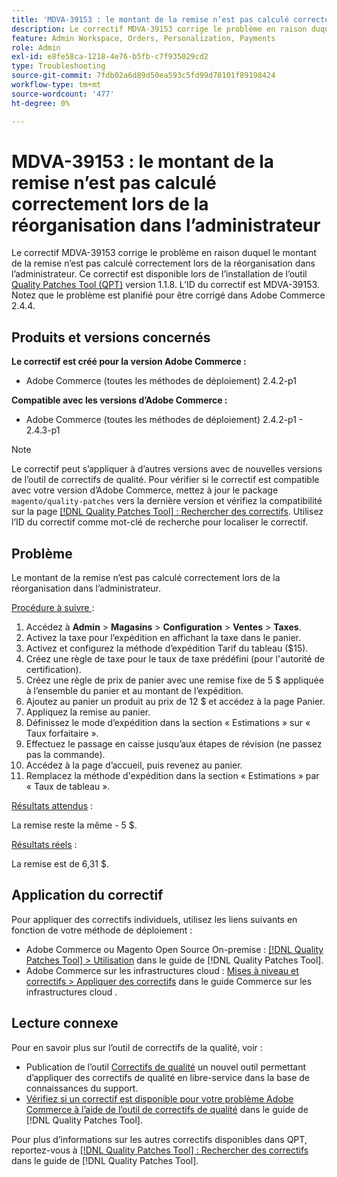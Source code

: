```yaml
---
title: 'MDVA-39153 : le montant de la remise n’est pas calculé correctement lors de la réorganisation dans l’administrateur'
description: Le correctif MDVA-39153 corrige le problème en raison duquel le montant de la remise n’est pas calculé correctement lors de la réorganisation dans l’administrateur. Ce correctif est disponible lorsque l’outil [Outil de correctifs de la qualité (QPT)](https://experienceleague.adobe.com/en/docs/commerce-operations/tools/quality-patches-tool/quality-patches-tool-to-self-serve-quality-patches) 1.1.8 est installé. L’ID du correctif est MDVA-39153. Notez que le problème est planifié pour être corrigé dans Adobe Commerce 2.4.4.
feature: Admin Workspace, Orders, Personalization, Payments
role: Admin
exl-id: e8fe58ca-1218-4e76-b5fb-c7f935029cd2
type: Troubleshooting
source-git-commit: 7fdb02a6d89d50ea593c5fd99d78101f89198424
workflow-type: tm+mt
source-wordcount: '477'
ht-degree: 0%

---
```


# MDVA-39153 : le montant de la remise n’est pas calculé correctement lors de la réorganisation dans l’administrateur

Le correctif MDVA-39153 corrige le problème en raison duquel le montant de la remise n’est pas calculé correctement lors de la réorganisation dans l’administrateur. Ce correctif est disponible lors de l’installation de l’outil [Quality Patches Tool (QPT)](https://experienceleague.adobe.com/en/docs/commerce-operations/tools/quality-patches-tool/quality-patches-tool-to-self-serve-quality-patches) version 1.1.8. L’ID du correctif est MDVA-39153. Notez que le problème est planifié pour être corrigé dans Adobe Commerce 2.4.4.

## Produits et versions concernés

**Le correctif est créé pour la version Adobe Commerce :**

* Adobe Commerce (toutes les méthodes de déploiement) 2.4.2-p1

**Compatible avec les versions d’Adobe Commerce :**

* Adobe Commerce (toutes les méthodes de déploiement) 2.4.2-p1 - 2.4.3-p1

>[!NOTE]
>
>Le correctif peut s’appliquer à d’autres versions avec de nouvelles versions de l’outil de correctifs de qualité. Pour vérifier si le correctif est compatible avec votre version d’Adobe Commerce, mettez à jour le package `magento/quality-patches` vers la dernière version et vérifiez la compatibilité sur la page [[!DNL Quality Patches Tool] : Rechercher des correctifs](https://experienceleague.adobe.com/en/docs/commerce-operations/tools/quality-patches-tool/quality-patches-tool-to-self-serve-quality-patches). Utilisez l’ID du correctif comme mot-clé de recherche pour localiser le correctif.

## Problème

Le montant de la remise n’est pas calculé correctement lors de la réorganisation dans l’administrateur.

<u>Procédure à suivre </u> :

1. Accédez à **Admin** > **Magasins** > **Configuration** > **Ventes** > **Taxes**.
1. Activez la taxe pour l’expédition en affichant la taxe dans le panier.
1. Activez et configurez la méthode d’expédition Tarif du tableau ($15).
1. Créez une règle de taxe pour le taux de taxe prédéfini (pour l&#39;autorité de certification).
1. Créez une règle de prix de panier avec une remise fixe de 5 $ appliquée à l’ensemble du panier et au montant de l’expédition.
1. Ajoutez au panier un produit au prix de 12 $ et accédez à la page Panier.
1. Appliquez la remise au panier.
1. Définissez le mode d’expédition dans la section « Estimations » sur « Taux forfaitaire ».
1. Effectuez le passage en caisse jusqu’aux étapes de révision (ne passez pas la commande).
1. Accédez à la page d’accueil, puis revenez au panier.
1. Remplacez la méthode d&#39;expédition dans la section « Estimations » par « Taux de tableau ».

<u>Résultats attendus</u> :

La remise reste la même - 5 $.

<u>Résultats réels</u> :

La remise est de 6,31 $.

## Application du correctif

Pour appliquer des correctifs individuels, utilisez les liens suivants en fonction de votre méthode de déploiement :

* Adobe Commerce ou Magento Open Source On-premise : [[!DNL Quality Patches Tool] > Utilisation](/help/tools/quality-patches-tool/usage.md) dans le guide de [!DNL Quality Patches Tool].
* Adobe Commerce sur les infrastructures cloud : [Mises à niveau et correctifs > Appliquer des correctifs](https://experienceleague.adobe.com/docs/commerce-cloud-service/user-guide/develop/upgrade/apply-patches.html) dans le guide Commerce sur les infrastructures cloud .

## Lecture connexe

Pour en savoir plus sur l’outil de correctifs de la qualité, voir :

* Publication de l’outil [Correctifs de qualité](https://experienceleague.adobe.com/en/docs/commerce-operations/tools/quality-patches-tool/quality-patches-tool-to-self-serve-quality-patches) un nouvel outil permettant d’appliquer des correctifs de qualité en libre-service dans la base de connaissances du support.
* [Vérifiez si un correctif est disponible pour votre problème Adobe Commerce à l’aide de l’outil de correctifs de qualité](/help/tools/quality-patches-tool/patches-available-in-qpt/check-patch-for-magento-issue-with-magento-quality-patches.md) dans le guide de [!DNL Quality Patches Tool].

Pour plus d’informations sur les autres correctifs disponibles dans QPT, reportez-vous à [[!DNL Quality Patches Tool] : Rechercher des correctifs](https://experienceleague.adobe.com/tools/commerce-quality-patches/index.html) dans le guide de [!DNL Quality Patches Tool].
